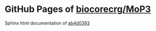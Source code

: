 GitHub Pages of [biocorecrg/MoP3](https://github.com/biocorecrg/MoP3.git)
===
Sphinx html documentation of [ab4d0393](https://github.com/biocorecrg/MoP3/tree/ab4d0393a4c73d0120bcd654ab43198785af0b76)
